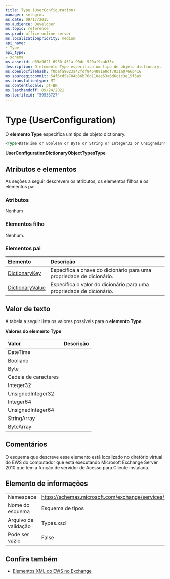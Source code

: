```yaml
---
title: Type (UserConfiguration)
manager: sethgros
ms.date: 09/17/2015
ms.audience: Developer
ms.topic: reference
ms.prod: office-online-server
ms.localizationpriority: medium
api_name:
- Type
api_type:
- schema
ms.assetid: d09a9621-6950-451a-90dc-920af9cab35c
description: O elemento Type especifica um tipo de objeto dictionary.
ms.openlocfilehash: f0bafa9023a42fdf8464891e8df7931a0766b416
ms.sourcegitcommit: 54f6cd5a704b36b76d110ee53a6d6c1c3e15f5a9
ms.translationtype: MT
ms.contentlocale: pt-BR
ms.lasthandoff: 09/24/2021
ms.locfileid: "59538727"
---
```

# <a name="type-userconfiguration"></a>Type (UserConfiguration)

O **elemento Type** especifica um tipo de objeto dictionary. 
  
```xml
<Type>DateTime or Boolean or Byte or String or Integer32 or UnsignedInteger32 or Integer64 or UnsignedInteger64 or StringArray or ByteArray</Type> 
```

 **UserConfigurationDictionaryObjectTypesType**
## <a name="attributes-and-elements"></a>Atributos e elementos

As seções a seguir descrevem os atributos, os elementos filhos e os elementos pai.
  
### <a name="attributes"></a>Atributos

Nenhum
  
### <a name="child-elements"></a>Elementos filho

Nenhum.
  
### <a name="parent-elements"></a>Elementos pai

|**Elemento**|**Descrição**|
|:-----|:-----|
|[DictionaryKey](dictionarykey.md) <br/> |Especifica a chave do dicionário para uma propriedade de dicionário.  <br/> |
|[DictionaryValue](dictionaryvalue.md) <br/> |Especifica o valor do dicionário para uma propriedade de dicionário.  <br/> |
   
## <a name="text-value"></a>Valor de texto

A tabela a seguir lista os valores possíveis para o **elemento Type.** 
  
**Valores do elemento Type**

|**Valor**|**Descrição**|
|:-----|:-----|
|DateTime  <br/> ||
|Booliano  <br/> ||
|Byte  <br/> ||
|Cadeia de caracteres  <br/> ||
|Integer32  <br/> ||
|UnsignedInteger32  <br/> ||
|Integer64  <br/> ||
|UnsignedInteger64  <br/> ||
|StringArray  <br/> ||
|ByteArray  <br/> ||
   
## <a name="remarks"></a>Comentários

O esquema que descreve esse elemento está localizado no diretório virtual do EWS do computador que está executando Microsoft Exchange Server 2010 que tem a função de servidor de Acesso para Cliente instalada.
  
## <a name="element-information"></a>Elemento de informações

|||
|:-----|:-----|
|Namespace  <br/> |https://schemas.microsoft.com/exchange/services/2006/types  <br/> |
|Nome do esquema  <br/> |Esquema de tipos  <br/> |
|Arquivo de validação  <br/> |Types.xsd  <br/> |
|Pode ser vazio  <br/> |False  <br/> |
   
## <a name="see-also"></a>Confira também



- [Elementos XML do EWS no Exchange](ews-xml-elements-in-exchange.md)

